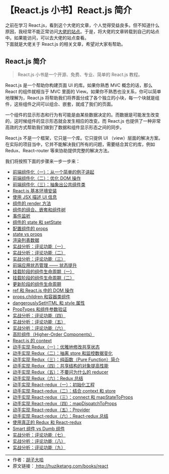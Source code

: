 # 【React.js 小书】React.js 简介

之前在学习 React.js，看到这个大佬的文章，个人觉得受益良多。但不知道什么原因，我经常不能正常访问[大佬的站点](http://huziketang.com)。于是，将大佬的文章转载到自己的站点中。如果能访问，可以去大佬的站点查看。  
下面就是大佬关于 React.js 的相关文章，希望对大家有帮助。

## React.js 简介

> React.js 小书是一个开源、免费、专业、简单的 React.js 教程。

React.js 是一个帮助你构建页面 UI 的库。如果你熟悉 MVC 概念的话，那么 React 的组件就相当于 MVC 里面的 View。如果你不熟悉也没关系，你可以简单地理解为，React.js 将帮助我们将界面分成了各个独立的小块，每一个块就是组件，这些组件之间可以组合、嵌套，就成了我们的页面。

一个组件的显示形态和行为有可能是由某些数据决定的。而数据是可能发生改变的，这时候组件的显示形态就会发生相应的改变。而 React.js 也提供了一种非常高效的方式帮助我们做到了数据和组件显示形态之间的同步。

React.js 不是一个框架，它只是一个库。它只提供 UI （view）层面的解决方案。在实际的项目当中，它并不能解决我们所有的问题，需要结合其它的库，例如 Redux、React-router 等来协助提供完整的解决方法。

我们将按照下面的步骤来一步一步来：

- [前端组件化（一）：从一个简单的例子讲起](/fe/react-books/post-2)
- [前端组件化（二）：优化 DOM 操作](/fe/react-books/post-3)
- [前端组件化（三）：抽象出公共组件类](/fe/react-books/post-4)
- [React.js 基本环境安装](/fe/react-books/post-5)
- [使用 JSX 描述 UI 信息](/fe/react-books/post-6)
- [组件的 render 方法](/fe/react-books/post-7)
- [组件的组合、嵌套和组件树](/fe/react-books/post-8)
- [事件监听](/fe/react-books/post-9)
- [组件的 state 和 setState](/fe/react-books/post-10)
- [配置组件的 props](/fe/react-books/post-11)
- [state vs props](/fe/react-books/post-12)
- [渲染列表数据](/fe/react-books/post-13)
- [实战分析：评论功能（一）](/fe/react-books/post-14)
- [实战分析：评论功能（二）](/fe/react-books/post-15)
- [实战分析：评论功能（三）](/fe/react-books/post-16)
- [前端应用状态管理 —— 状态提升](/fe/react-books/post-17)
- [挂载阶段的组件生命周期（一）](/fe/react-books/post-18)
- [挂载阶段的组件生命周期（二）](/fe/react-books/post-19)
- [更新阶段的组件生命周期](/fe/react-books/post-20)
- [ref 和 React.js 中的 DOM 操作](/fe/react-books/post-21)
- [props.children 和容器类组件](/fe/react-books/post-22)
- [dangerouslySetHTML 和 style 属性](/fe/react-books/post-23)
- [PropTypes 和组件参数验证](/fe/react-books/post-24)
- [实战分析：评论功能（四）](/fe/react-books/post-25)
- [实战分析：评论功能（五）](/fe/react-books/post-26)
- [实战分析：评论功能（六）](/fe/react-books/post-27)
- [高阶组件（Higher-Order Components）](/fe/react-books/post-28)
- [React.js 的 context](/fe/react-books/post-29)
- [动手实现 Redux（一）：优雅地修改共享状态](/fe/react-books/post-30)
- [动手实现 Redux（二）：抽离 store 和监控数据变化](/fe/react-books/post-31)
- [动手实现 Redux（三）：纯函数（Pure Function）简介](/fe/react-books/post-32)
- [动手实现 Redux（四）：共享结构的对象提高性能](/fe/react-books/post-33)
- [动手实现 Redux（五）：不要问为什么的 reducer](/fe/react-books/post-34)
- [动手实现 Redux（六）：Redux 总结](/fe/react-books/post-35)
- [动手实现 React-redux（一）：初始化工程](/fe/react-books/post-36)
- [动手实现 React-redux（二）：结合 context 和 store](/fe/react-books/post-37)
- [动手实现 React-redux（三）：connect 和 mapStateToProps](/fe/react-books/post-38)
- [动手实现 React-redux（四）：mapDispatchToProps](/fe/react-books/post-39)
- [动手实现 React-redux（五）：Provider](/fe/react-books/post-40)
- [动手实现 React-redux（六）：React-redux 总结](/fe/react-books/post-41)
- [使用真正的 Redux 和 React-redux](/fe/react-books/post-42)
- [Smart 组件 vs Dumb 组件](/fe/react-books/post-43)
- [实战分析：评论功能（七）](/fe/react-books/post-44)
- [实战分析：评论功能（八）](/fe/react-books/post-45)
- [实战分析：评论功能（九）](/fe/react-books/post-46)

---

<ul style='font-size: 14px; margin-top: -10px;'>
  <li>
    作者：<a href="https://www.zhihu.com/people/hu-zi-da-ha" target="_blank">胡子大哈</a>
  </li>
  <li>
    原文链接：<a href="http://huziketang.com/books/react"> http://huziketang.com/books/react</a>
  </li>
</ul>

